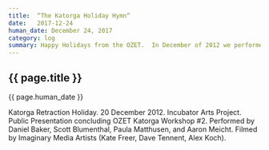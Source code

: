 ```yaml
---
title:  “The Katorga Holiday Hymn“
date:   2017-12-24
human_date: December 24, 2017
category: log
summary: Happy Holidays from the OZET.  In December of 2012 we performed the Katorga Retraction Holiday ritual.  You can see the score or watch the film of excerpts from the 11 hour performance.
---
```

## {{ page.title }}

{{ page.human_date }}

Katorga Retraction Holiday. 20 December 2012. Incubator Arts Project. Public Presentation concluding OZET Katorga Workshop #2. Performed by Daniel Baker, Scott Blumenthal, Paula Matthusen, and Aaron Meicht. Filmed by Imaginary Media Artists (Kate Freer, Dave Tennent, Alex Koch).
